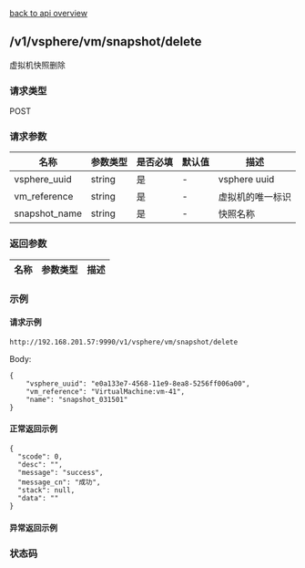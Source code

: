[back to api overview](../api_overview.md#api)

## /v1/vsphere/vm/snapshot/delete
虚拟机快照删除
### 请求类型
POST

### 请求参数

 名称 | 参数类型 | 是否必填 | 默认值 | 描述
--- |---|---|--- |---
 vsphere_uuid|string| 是|-  | vsphere uuid
 vm_reference|string|是|-|虚拟机的唯一标识
 snapshot_name|string|是|-|快照名称


### 返回参数

名称|参数类型|描述
---|---|---


### 示例

#### 请求示例
```
http://192.168.201.57:9990/v1/vsphere/vm/snapshot/delete
```
Body:
```
{
	"vsphere_uuid": "e0a133e7-4568-11e9-8ea8-5256ff006a00",
	"vm_reference": "VirtualMachine:vm-41",
	"name": "snapshot_031501"
}
```

#### 正常返回示例
```
{
  "scode": 0,
  "desc": "",
  "message": "success",
  "message_cn": "成功",
  "stack": null,
  "data": ""
}
```

#### 异常返回示例

### 状态码